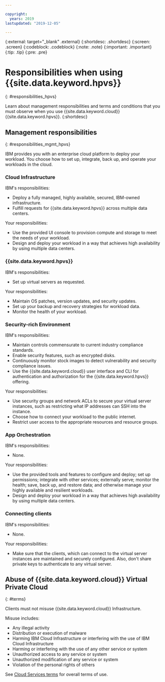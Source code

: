 ```yaml
---

copyright:
  years: 2019
lastupdated: "2019-12-05"

---
```


{:external: target="_blank" .external}
{:shortdesc: .shortdesc}
{:screen: .screen}
{:codeblock: .codeblock}
{:note: .note}
{:important: .important}
{:tip: .tip}
{:pre: .pre}

# Responsibilities when using {{site.data.keyword.hpvs}}
{: #responsibilities_hpvs}

Learn about management responsibilities and terms and conditions that you must observe when you use {{site.data.keyword.cloud}} {{site.data.keyword.hpvs}}.
{:shortdesc}

## Management responsibilities
{: #responsibilities_mgmt_hpvs}

IBM provides you with an enterprise cloud platform to deploy your workload. You choose how to set up, integrate, back up, and operate your workloads in the cloud.

### Cloud Infrastructure

IBM's responsibilities:
- Deploy a fully managed, highly available, secured, IBM-owned infrastructure.
- Fulfill requests for {{site.data.keyword.hpvs}} across multiple data centers.

Your responsibilities:
- Use the provided UI console to provision compute and storage to meet the needs of your workload.
- Design and deploy your workload in a way that achieves high availability by using multiple data centers.

### {{site.data.keyword.hpvs}}

IBM's responsibilities:
- Set up virtual servers as requested.

Your responsibilities:
- Maintain OS patches, version updates, and security updates.
- Set up your backup and recovery strategies for workload data.
- Monitor the health of your workload.

### Security-rich Environment

IBM's responsibilities:
- Maintain controls commensurate to current industry compliance standards.
- Enable security features, such as encrypted disks.
- Continuously monitor stock images to detect vulnerability and security compliance issues.
- Use the {{site.data.keyword.cloud}} user interface and CLI for authentication and authorization for the  {{site.data.keyword.hpvs}} offering.

Your responsibilities:
- Use security groups and network ACLs to secure your virtual server instances, such as restricting what IP addresses can SSH into the instance.
- Choose how to connect your workload to the public internet.
- Restrict user access to the appropriate resources and resource groups.

### App Orchestration

IBM's responsibilities:
- None.

Your responsibilities:
- Use the provided tools and features to configure and deploy; set up permissions; integrate with other services; externally serve; monitor the health; save, back up, and restore data; and otherwise manage your highly available and resilient workloads.
- Design and deploy your workload in a way that achieves high availability by using multiple data centers.

### Connecting clients

IBM's responsibilities:
- None.

Your responsibilities:
- Make sure that the clients, which can connect to the virtual server instances are maintained and securely configured. Also, don't share private keys to authenticate to any virtual server.



## Abuse of {{site.data.keyword.cloud}} Virtual Private Cloud
{: #terms}

Clients must not misuse {{site.data.keyword.cloud}} Infrastructure.

Misuse includes:
- Any illegal activity
- Distribution or execution of malware
- Harming IBM Cloud Infrastructure or interfering with the use of IBM Cloud Infrastructure
- Harming or interfering with the use of any other service or system
- Unauthorized access to any service or system
- Unauthorized modification of any service or system
- Violation of the personal rights of others

See [Cloud Services terms](/docs/overview/terms-of-use?topic=overview-terms) for overall terms of use.
